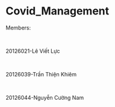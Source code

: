 # Covid_Management
<p>Members:</p>
&nbsp<p>20126021-Lê Viết Lực</p>
&nbsp<p>20126039-Trần Thiện Khiêm</p>
&nbsp<p>20126044-Nguyễn Cường Nam</p>
